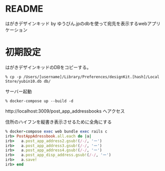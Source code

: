 # README

はがきデザインキッド by ゆうびん.jpのdbを使って宛先を表示するwebアプリケーション

# 初期設定

はがきデザインキッドのDBをコピーする。

```console
% cp -p /Users/[username]/Library/Preferences/designKit.[hash]/Local Store/yubin10.db db/
```

サーバー起動

```console
% docker-compose up --build -d
```

http://localhost:3009/post_app_addressbooks へアクセス

住所のハイフンを縦書き表示させるために全角にする

```ruby
% docker-compose exec web bundle exec rails c
irb> PostAppAdressbook.all.each do |a|
irb>   a.post_app_address2.gsub!(/-/, 'ー')
irb>   a.post_app_address3.gsub!(/-/, 'ー')
irb>   a.post_app_address4.gsub!(/-/, 'ー')
irb>   a.post_app_disp_address.gsub!(/-/, 'ー')
irb>   a.save!
irb> end
```
